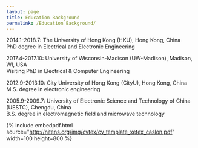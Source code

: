 ```yaml
---
layout: page
title: Education Background
permalink: /Education Background/
---
```


2014.1-2018.7: The University of Hong Kong (HKU), Hong Kong, China<br />PhD degree in Electrical and Electronic Engineering

2017.4-2017.10: University of Wisconsin-Madison (UW-Madison), Madison, WI, USA<br />Visiting PhD in Electrical & Computer Engineering

2012.9-2013.10: City University of Hong Kong (CityU), Hong Kong, China<br />M.S. degree in electronic engineering

2005.9-2009.7: University of Electronic Science and Technology of China (UESTC), Chengdu, China<br />B.S. degree in electromagnetic field and microwave technology

{% include embedpdf.html source="http://nitens.org/img/cvtex/cv_template_xetex_caslon.pdf" width=100 height=800 %}
